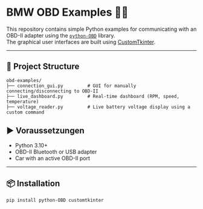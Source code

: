# BMW OBD Examples 🚗🔧

This repository contains simple Python examples for communicating with an OBD-II adapter using the [`python-OBD`](https://github.com/brendan-w/python-OBD) library.  
The graphical user interfaces are built using [CustomTkinter](https://github.com/TomSchimansky/CustomTkinter).

---

## 📁 Project Structure

```plaintext
obd-examples/
├── connection_gui.py         # GUI for manually connecting/disconnecting to OBD-II
├── live_dashboard.py         # Real-time dashboard (RPM, speed, temperature)
├── voltage_reader.py         # Live battery voltage display using a custom command
```

## ▶️ Voraussetzungen
- Python 3.10+
- OBD-II Bluetooth or USB adapter
- Car with an active OBD-II port
---
## 📦 Installation

```bash
pip install python-OBD customtkinter
